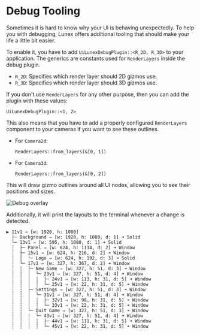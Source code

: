# Debug Tooling

Sometimes it is hard to know why your UI is behaving unexpectedly.
To help you with debugging, Lunex offers additional tooling that should make your life a little bit easier.

To enable it, you have to add `UiLunexDebugPlugin::<R_2D, R_3D>` to your application.
The generics are constants used for `RenderLayers` inside the debug plugin.

- `R_2D`: Specifies which render layer should 2D gizmos use.
- `R_3D`: Specifies which render layer should 3D gizmos use.

If you don't use `RenderLayers` for any other purpose, then you can add the plugin with these values:

```rust, noplayground
UiLunexDebugPlugin::<1, 2>
```

This also means that you have to add a properly configured `RenderLayers` component to your cameras
if you want to see these outlines.

- For `Camera2d`:

    ```rust, noplayground
    RenderLayers::from_layers(&[0, 1])
    ```

- For `Camera3d`:

    ```rust, noplayground
    RenderLayers::from_layers(&[0, 2])
    ```

This will draw gizmo outlines around all UI nodes, allowing you to see their positions and sizes.

![Debug overlay](../assets/debug1.png)

Additionally, it will print the layouts to the terminal whenever a change is detected.

```rust, noplayground
▶ 11v1 ⇒ [w: 1920, h: 1080]
  ├─ Background ⇒ [w: 1920, h: 1080, d: 1] ➜ Solid
  └─ 13v1 ⇒ [w: 595, h: 1080, d: 1] ➜ Solid
  ┆  ├─ Panel ⇒ [w: 624, h: 1134, d: 2] ➜ Window
  ┆  ├─ 15v1 ⇒ [w: 624, h: 216, d: 2] ➜ Window
  ┆  │  └─ Logo ⇒ [w: 624, h: 192, d: 3] ➜ Solid
  ┆  └─ 17v1 ⇒ [w: 327, h: 367, d: 2] ➜ Window
  ┆  ┆  ├─ New Game ⇒ [w: 327, h: 51, d: 3] ➜ Window
  ┆  ┆  │  └─ 23v1 ⇒ [w: 327, h: 51, d: 4] ➜ Window
  ┆  ┆  │  ┆  ├─ 24v1 ⇒ [w: 113, h: 31, d: 5] ➜ Window
  ┆  ┆  │  ┆  └─ 25v1 ⇒ [w: 22, h: 31, d: 5] ➜ Window
  ┆  ┆  ├─ Settings ⇒ [w: 327, h: 51, d: 3] ➜ Window
  ┆  ┆  │  └─ 31v1 ⇒ [w: 327, h: 51, d: 4] ➜ Window
  ┆  ┆  │  ┆  ├─ 32v1 ⇒ [w: 98, h: 31, d: 5] ➜ Window
  ┆  ┆  │  ┆  └─ 33v1 ⇒ [w: 22, h: 31, d: 5] ➜ Window
  ┆  ┆  └─ Quit Game ⇒ [w: 327, h: 51, d: 3] ➜ Window
  ┆  ┆  ┆  └─ 43v1 ⇒ [w: 327, h: 51, d: 4] ➜ Window
  ┆  ┆  ┆  ┆  ├─ 44v1 ⇒ [w: 111, h: 31, d: 5] ➜ Window
  ┆  ┆  ┆  ┆  └─ 45v1 ⇒ [w: 22, h: 31, d: 5] ➜ Window
```
